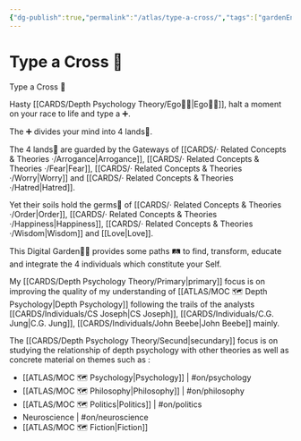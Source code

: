 ```yaml
---
{"dg-publish":true,"permalink":"/atlas/type-a-cross/","tags":["gardenEntry"],"created":"2023-01-02T16:17:52.012+01:00","updated":"2023-05-03T10:47:49.674+02:00"}
---
```


# Type a Cross 💠

Type a Cross 💠

Hasty [[CARDS/Depth Psychology Theory/Ego🙋‍♂️\|Ego🙋‍♂️]], halt a moment on your race to life and type a ➕. 

The ➕ divides your mind into 4 lands🌾. 

The 4 lands🌾 are guarded by the Gateways of [[CARDS/· Related Concepts & Theories ·/Arrogance\|Arrogance]], [[CARDS/· Related Concepts & Theories ·/Fear\|Fear]],  [[CARDS/· Related Concepts & Theories ·/Worry\|Worry]] and [[CARDS/· Related Concepts & Theories ·/Hatred\|Hatred]].

Yet their soils hold the germs🌱 of [[CARDS/· Related Concepts & Theories ·/Order\|Order]], [[CARDS/· Related Concepts & Theories ·/Happiness\|Happiness]], [[CARDS/· Related Concepts & Theories ·/Wisdom\|Wisdom]] and [[Love\|Love]].  

This Digital Garden👩‍🌾 provides some paths 🛤️ to find, transform, educate and integrate the 4 individuals which constitute your Self. 

My [[CARDS/Depth Psychology Theory/Primary\|primary]] focus is on improving the quality of my understanding of [[ATLAS/MOC 🗺️ Depth Psychology\|Depth Psychology]] following the trails of the analysts [[CARDS/Individuals/CS Joseph\|CS Joseph]], [[CARDS/Individuals/C.G. Jung\|C.G. Jung]], [[CARDS/Individuals/John Beebe\|John Beebe]] mainly. 

The [[CARDS/Depth Psychology Theory/Secund\|secundary]] focus is on studying the relationship of depth psychology with other theories as well as concrete material on themes such as : 

- [[ATLAS/MOC 🗺️ Psychology\|Psychology]] | #on/psychology 
- [[ATLAS/MOC 🗺️ Philosophy\|Philosophy]]  | #on/philosophy
- [[ATLAS/MOC 🗺️ Politics\|Politics]] | #on/politics 
- Neuroscience | #on/neuroscience 
- [[ATLAS/MOC 🗺️ Fiction\|Fiction]] 

